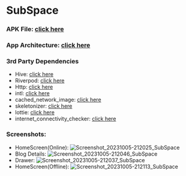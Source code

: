 
# SubSpace


### APK File: [click here](https://drive.google.com/file/d/14sglTJ6aM-pF-SvHvjn82C8dnCQulJR_/view?usp=sharing)

### App Architecture: [click here](https://drive.google.com/file/d/10gzkoBws5IZ_P1SwKp3lCF_qg0vzg-Nz/view?usp=sharing)

### 3rd Party Dependencies
- Hive: [click here](https://pub.dev/packages/hive)
- Riverpod: [click here](https://pub.dev/packages/riverpod)
- Http: [click here](hhttps://pub.dev/packages/http)
- intl: [click here](https://pub.dev/packages/intl)
- cached_network_image: [click here](https://pub.dev/packages/cached_network_image)
- skeletonizer: [click here](https://pub.dev/packages/skeletonizer)
- lottie: [click here](https://pub.dev/packages/lottie)
- internet_connectivity_checker: [click here](https://pub.dev/packages/internet_connection_checker)
### Screenshots:
- HomeScreen(Online):
![Screenshot_20231005-212025_SubSpace](https://github.com/MusabNawab/SubSpace/assets/109794266/e4307cd0-7bbb-4dbe-a33b-a3306ec83cc8)
- Blog Details:
![Screenshot_20231005-212046_SubSpace](https://github.com/MusabNawab/SubSpace/assets/109794266/b1c96f83-cdee-47db-9544-c4cac8a0e413)
- Drawer:
![Screenshot_20231005-212037_SubSpace](https://github.com/MusabNawab/SubSpace/assets/109794266/2acc6cc9-1927-443d-8aa2-8691e55bdda3)
- HomeScreen(Offline):
  ![Screenshot_20231005-212113_SubSpace](https://github.com/MusabNawab/SubSpace/assets/109794266/8a37df0f-c2ca-4507-9404-e406c0c0f245)

